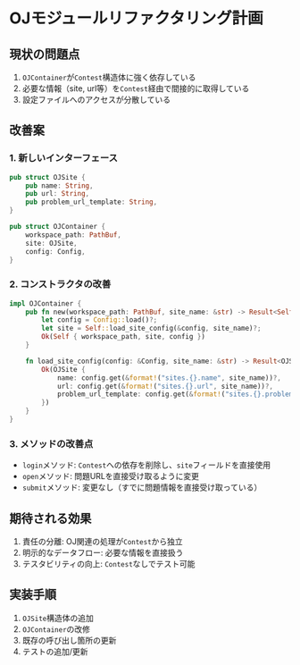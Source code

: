 # OJモジュールリファクタリング計画

## 現状の問題点
1. `OJContainer`が`Contest`構造体に強く依存している
2. 必要な情報（site, url等）を`Contest`経由で間接的に取得している
3. 設定ファイルへのアクセスが分散している

## 改善案

### 1. 新しいインターフェース
```rust
pub struct OJSite {
    pub name: String,
    pub url: String,
    pub problem_url_template: String,
}

pub struct OJContainer {
    workspace_path: PathBuf,
    site: OJSite,
    config: Config,
}
```

### 2. コンストラクタの改善
```rust
impl OJContainer {
    pub fn new(workspace_path: PathBuf, site_name: &str) -> Result<Self> {
        let config = Config::load()?;
        let site = Self::load_site_config(&config, site_name)?;
        Ok(Self { workspace_path, site, config })
    }

    fn load_site_config(config: &Config, site_name: &str) -> Result<OJSite> {
        Ok(OJSite {
            name: config.get(&format!("sites.{}.name", site_name))?,
            url: config.get(&format!("sites.{}.url", site_name))?,
            problem_url_template: config.get(&format!("sites.{}.problem_url", site_name))?,
        })
    }
}
```

### 3. メソッドの改善点
- `login`メソッド: `Contest`への依存を削除し、`site`フィールドを直接使用
- `open`メソッド: 問題URLを直接受け取るように変更
- `submit`メソッド: 変更なし（すでに問題情報を直接受け取っている）

## 期待される効果
1. 責任の分離: OJ関連の処理が`Contest`から独立
2. 明示的なデータフロー: 必要な情報を直接扱う
3. テスタビリティの向上: `Contest`なしでテスト可能

## 実装手順
1. `OJSite`構造体の追加
2. `OJContainer`の改修
3. 既存の呼び出し箇所の更新
4. テストの追加/更新 